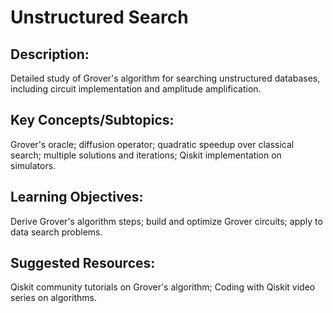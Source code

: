 # Unstructured Search

## Description: 
Detailed study of Grover's algorithm for searching unstructured databases, including circuit implementation and amplitude amplification.
## Key Concepts/Subtopics: 
Grover's oracle; diffusion operator; quadratic speedup over classical search; multiple solutions and iterations; Qiskit implementation on simulators.
## Learning Objectives: 
Derive Grover's algorithm steps; build and optimize Grover circuits; apply to data search problems.
## Suggested Resources: 
Qiskit community tutorials on Grover's algorithm; Coding with Qiskit video series on algorithms.
